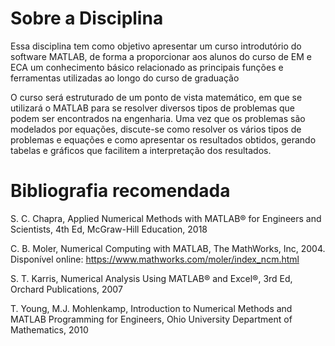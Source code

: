 # Sobre a Disciplina

Essa disciplina tem como objetivo apresentar um curso introdutório do software
MATLAB, de forma a proporcionar aos alunos do curso de EM e ECA um conhecimento
básico relacionado as principais funções e ferramentas utilizadas ao longo do curso de
graduação

O curso será estruturado de um ponto de vista matemático, em que se utilizará o
MATLAB para se resolver diversos tipos de problemas que podem ser encontrados na
engenharia. Uma vez que os problemas são modelados por equações, discute-se como
resolver os vários tipos de problemas e equações e como apresentar os resultados obtidos,
gerando tabelas e gráficos que facilitem a interpretação dos resultados.

# Bibliografia recomendada

S. C. Chapra, Applied Numerical Methods with MATLAB® for Engineers and
Scientists, 4th Ed, McGraw-Hill Education, 2018

C. B. Moler, Numerical Computing with MATLAB, The MathWorks, Inc, 2004.
Disponível online: https://www.mathworks.com/moler/index_ncm.html

S. T. Karris, Numerical Analysis Using MATLAB® and Excel®, 3rd Ed, Orchard
Publications, 2007

T. Young, M.J. Mohlenkamp, Introduction to Numerical Methods and MATLAB
Programming for Engineers, Ohio University Department of Mathematics, 2010
